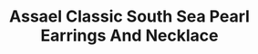 ---
title: Assael Classic South Sea Pearl Earrings And Necklace
description: |
  The perfect set for a range of formal occasions - from luncheons, to galas, to any time you want to elevate the elegance factor.
specs: |
  EARRINGS: 13.7mm South Sea Cultured Pearls and 4.45 carats of White Diamonds, set in Platinum.

  NECKLACE: 14.0 - 17.5mm South Sea Cultured Pearls with Pave Diamond Clasp.
images:
  - assael-classic-south-sea-pearl-earrings-and-necklace.png
category: Classic Assael
order: 22
tags:
  - necklaces
  - earrings
---